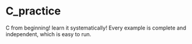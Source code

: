 # C_practice
C from beginning! learn it systematically!
Every example is complete and independent, which is easy to run.
